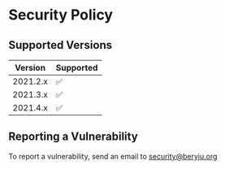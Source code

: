 # Security Policy

## Supported Versions

| Version    | Supported          |
| ---------- | ------------------ |
| 2021.2.x   | :white_check_mark: |
| 2021.3.x   | :white_check_mark: |
| 2021.4.x   | :white_check_mark: |

## Reporting a Vulnerability

To report a vulnerability, send an email to [security@beryju.org](mailto:security@beryju.org)
